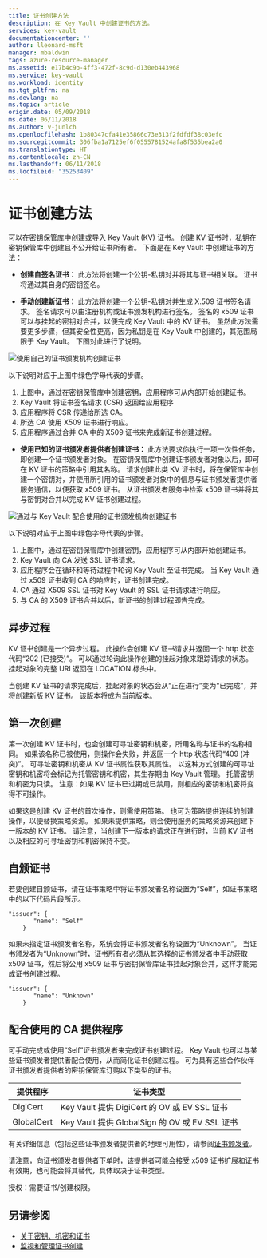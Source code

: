 ```yaml
---
title: 证书创建方法
description: 在 Key Vault 中创建证书的方法。
services: key-vault
documentationcenter: ''
author: lleonard-msft
manager: mbaldwin
tags: azure-resource-manager
ms.assetid: e17b4c9b-4ff3-472f-8c9d-d130eb443968
ms.service: key-vault
ms.workload: identity
ms.tgt_pltfrm: na
ms.devlang: na
ms.topic: article
origin.date: 05/09/2018
ms.date: 06/11/2018
ms.author: v-junlch
ms.openlocfilehash: 1b80347cfa41e35866c73e313f2fdfdf38c03efc
ms.sourcegitcommit: 306fba1a7125ef6f0555781524afa8f535bea2a0
ms.translationtype: HT
ms.contentlocale: zh-CN
ms.lasthandoff: 06/11/2018
ms.locfileid: "35253409"
---
```

# <a name="certificate-creation-methods"></a>证书创建方法

 可以在密钥保管库中创建或导入 Key Vault (KV) 证书。 创建 KV 证书时，私钥在密钥保管库中创建且不公开给证书所有者。 下面是在 Key Vault 中创建证书的方法：  

-   **创建自签名证书：** 此方法将创建一个公钥-私钥对并将其与证书相关联。 证书将通过其自身的密钥签名。  

-    **手动创建新证书：** 此方法将创建一个公钥-私钥对并生成 X.509 证书签名请求。 签名请求可以由注册机构或证书颁发机构进行签名。 签名的 x509 证书可以与挂起的密钥对合并，以便完成 Key Vault 中的 KV 证书。 虽然此方法需要更多步骤，但其安全性更高，因为私钥是在 Key Vault 中创建的，其范围局限于 Key Vault。 下图对此进行了说明。  

![使用自己的证书颁发机构创建证书](./media/certificate-authority-1.png)  

以下说明对应于上图中绿色字母代表的步骤。

1. 上图中，通过在密钥保管库中创建密钥，应用程序可从内部开始创建证书。
2. Key Vault 将证书签名请求 (CSR) 返回给应用程序
3. 应用程序将 CSR 传递给所选 CA。
4. 所选 CA 使用 X509 证书进行响应。
5. 应用程序通过合并 CA 中的 X509 证书来完成新证书创建过程。

-   **使用已知的证书颁发者提供者创建证书：** 此方法要求你执行一项一次性任务，即创建一个证书颁发者对象。 在密钥保管库中创建证书颁发者对象以后，即可在 KV 证书的策略中引用其名称。 请求创建此类 KV 证书时，将在保管库中创建一个密钥对，并使用所引用的证书颁发者对象中的信息与证书颁发者提供者服务通信，以便获取 x509 证书。 从证书颁发者服务中检索 x509 证书并将其与密钥对合并以完成 KV 证书创建过程。  

![通过与 Key Vault 配合使用的证书颁发机构创建证书](./media/certificate-authority-2.png)  

以下说明对应于上图中绿色字母代表的步骤。

1. 上图中，通过在密钥保管库中创建密钥，应用程序可从内部开始创建证书。
2. Key Vault 向 CA 发送 SSL 证书请求。
3. 应用程序会在循环和等待过程中轮询 Key Vault 至证书完成。 当 Key Vault 通过 x509 证书收到 CA 的响应时，证书创建完成。
4. CA 通过 X509 SSL 证书对 Key Vault 的 SSL 证书请求进行响应。
5. 与 CA 的 X509 证书合并以后，新证书的创建过程即告完成。

## <a name="asynchronous-process"></a>异步过程
KV 证书创建是一个异步过程。 此操作会创建 KV 证书请求并返回一个 http 状态代码“202 (已接受)”。 可以通过轮询此操作创建的挂起对象来跟踪请求的状态。 挂起对象的完整 URI 返回在 LOCATION 标头中。  

当创建 KV 证书的请求完成后，挂起对象的状态会从“正在进行”变为“已完成”，并将创建新版 KV 证书。 该版本将成为当前版本。  

## <a name="first-creation"></a>第一次创建
 第一次创建 KV 证书时，也会创建可寻址密钥和机密，所用名称与证书的名称相同。 如果该名称已被使用，则操作会失败，并返回一个 http 状态代码“409 (冲突)”。
可寻址密钥和机密从 KV 证书属性获取其属性。 以这种方式创建的可寻址密钥和机密将会标记为托管密钥和机密，其生存期由 Key Vault 管理。 托管密钥和机密为只读。 注意：如果 KV 证书已过期或已禁用，则相应的密钥和机密将变得不可操作。  

 如果这是创建 KV 证书的首次操作，则需使用策略。  也可为策略提供连续的创建操作，以便替换策略资源。 如果未提供策略，则会使用服务的策略资源来创建下一版本的 KV 证书。 请注意，当创建下一版本的请求正在进行时，当前 KV 证书以及相应的可寻址密钥和机密保持不变。  

## <a name="self-issued-certificate"></a>自颁证书
 若要创建自颁证书，请在证书策略中将证书颁发者名称设置为“Self”，如证书策略中的以下代码片段所示。  

```  
"issuer": {  
       "name": "Self"  
    }  

```  

 如果未指定证书颁发者名称，系统会将证书颁发者名称设置为“Unknown”。 当证书颁发者为“Unknown”时，证书所有者必须从其选择的证书颁发者中手动获取 x509 证书，然后将公用 x509 证书与密钥保管库证书挂起对象合并，这样才能完成证书创建过程。

```  
"issuer": {  
       "name": "Unknown"  
    }  

```  

## <a name="partnered-ca-providers"></a>配合使用的 CA 提供程序
可手动完成或使用“Self”证书颁发者来完成证书创建过程。 Key Vault 也可以与某些证书颁发者提供者配合使用，从而简化证书创建过程。 可为具有这些合作伙伴证书颁发者提供者的密钥保管库订购以下类型的证书。  

|提供程序|证书类型|  
|--------------|----------------------|  
|DigiCert|Key Vault 提供 DigiCert 的 OV 或 EV SSL 证书|
|GlobalCert|Key Vault 提供 GlobalSign 的 OV 或 EV SSL 证书|

 有关详细信息（包括这些证书颁发者提供者的地理可用性），请参阅[证书颁发者](https://docs.microsoft.com/rest/api/keyvault/certificate-issuers)。

请注意，向证书颁发者提供者下单时，该提供者可能会接受 x509 证书扩展和证书有效期，也可能会将其替代，具体取决于证书类型。  

 授权：需要证书/创建权限。

 ## <a name="see-also"></a>另请参阅
 - [关于密钥、机密和证书](about-keys-secrets-and-certificates.md)
 - [监视和管理证书创建](create-certificate-scenarios.md)

